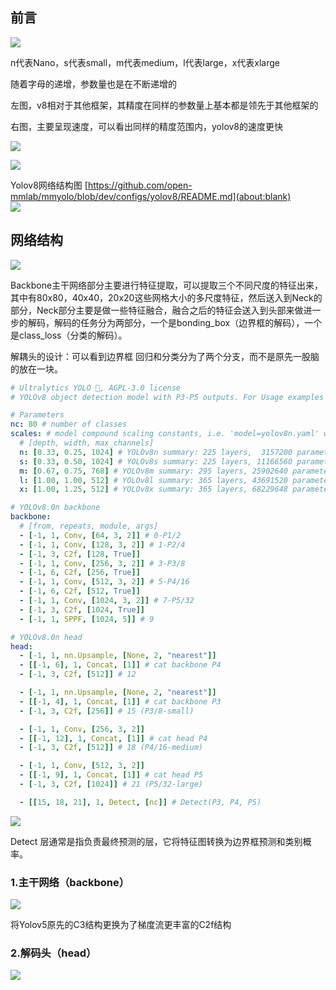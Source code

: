 ## 前言
![](https://cdn.nlark.com/yuque/0/2024/png/39216292/1726741438287-3f27b53f-d102-45f8-93a6-c9b2cc79424f.png)

n代表Nano，s代表small，m代表medium，l代表large，x代表xlarge

随着字母的递增，参数量也是在不断递增的

左图，v8相对于其他框架，其精度在同样的参数量上基本都是领先于其他框架的

右图，主要呈现速度，可以看出同样的精度范围内，yolov8的速度更快

![](https://cdn.nlark.com/yuque/0/2024/png/39216292/1726741479694-dc9d333f-1085-43c9-b786-de082cc9cfc4.png)



![](https://cdn.nlark.com/yuque/0/2024/png/39216292/1726741052837-6d222923-f234-4b8c-985b-b845e0e59b7a.png)



Yolov8网络结构图  [https://github.com/open-mmlab/mmyolo/blob/dev/configs/yolov8/README.md](about:blank)  
![](https://cdn.nlark.com/yuque/0/2024/jpeg/39216292/1726712892397-9715a0c6-0768-4015-99f6-99df66188ece.jpeg)

## 网络结构
![](https://cdn.nlark.com/yuque/0/2024/png/39216292/1726712902156-236a2c65-3682-4c90-82b2-47eae6b910ba.png)

Backbone主干网络部分主要进行特征提取，可以提取三个不同尺度的特征出来，其中有80x80，40x40，20x20这些网格大小的多尺度特征，然后送入到Neck的部分，Neck部分主要是做一些特征融合，融合之后的特征会送入到头部来做进一步的解码，解码的任务分为两部分，一个是bonding_box（边界框的解码），一个是class_loss（分类的解码）。

解耦头的设计：可以看到边界框 回归和分类分为了两个分支，而不是原先一股脑的放在一块。

```yaml
# Ultralytics YOLO 🚀, AGPL-3.0 license
# YOLOv8 object detection model with P3-P5 outputs. For Usage examples see https://docs.ultralytics.com/tasks/detect

# Parameters
nc: 80 # number of classes
scales: # model compound scaling constants, i.e. 'model=yolov8n.yaml' will call yolov8.yaml with scale 'n'
  # [depth, width, max_channels]
  n: [0.33, 0.25, 1024] # YOLOv8n summary: 225 layers,  3157200 parameters,  3157184 gradients,   8.9 GFLOPs
  s: [0.33, 0.50, 1024] # YOLOv8s summary: 225 layers, 11166560 parameters, 11166544 gradients,  28.8 GFLOPs
  m: [0.67, 0.75, 768] # YOLOv8m summary: 295 layers, 25902640 parameters, 25902624 gradients,  79.3 GFLOPs
  l: [1.00, 1.00, 512] # YOLOv8l summary: 365 layers, 43691520 parameters, 43691504 gradients, 165.7 GFLOPs
  x: [1.00, 1.25, 512] # YOLOv8x summary: 365 layers, 68229648 parameters, 68229632 gradients, 258.5 GFLOPs

# YOLOv8.0n backbone
backbone:
  # [from, repeats, module, args]
  - [-1, 1, Conv, [64, 3, 2]] # 0-P1/2
  - [-1, 1, Conv, [128, 3, 2]] # 1-P2/4
  - [-1, 3, C2f, [128, True]]
  - [-1, 1, Conv, [256, 3, 2]] # 3-P3/8
  - [-1, 6, C2f, [256, True]]
  - [-1, 1, Conv, [512, 3, 2]] # 5-P4/16
  - [-1, 6, C2f, [512, True]]
  - [-1, 1, Conv, [1024, 3, 2]] # 7-P5/32
  - [-1, 3, C2f, [1024, True]]
  - [-1, 1, SPPF, [1024, 5]] # 9

# YOLOv8.0n head
head:
  - [-1, 1, nn.Upsample, [None, 2, "nearest"]]
  - [[-1, 6], 1, Concat, [1]] # cat backbone P4
  - [-1, 3, C2f, [512]] # 12

  - [-1, 1, nn.Upsample, [None, 2, "nearest"]]
  - [[-1, 4], 1, Concat, [1]] # cat backbone P3
  - [-1, 3, C2f, [256]] # 15 (P3/8-small)

  - [-1, 1, Conv, [256, 3, 2]]
  - [[-1, 12], 1, Concat, [1]] # cat head P4
  - [-1, 3, C2f, [512]] # 18 (P4/16-medium)

  - [-1, 1, Conv, [512, 3, 2]]
  - [[-1, 9], 1, Concat, [1]] # cat head P5
  - [-1, 3, C2f, [1024]] # 21 (P5/32-large)

  - [[15, 18, 21], 1, Detect, [nc]] # Detect(P3, P4, P5)

```

![](https://cdn.nlark.com/yuque/0/2024/png/39216292/1726743802846-592d2486-0a61-4b87-8e56-e1541897b067.png)

Detect 层通常是指负责最终预测的层，它将特征图转换为边界框预测和类别概率。

### 1.主干网络（backbone）
![](https://cdn.nlark.com/yuque/0/2024/png/39216292/1726740822362-5b6551e9-8515-4bbc-8c75-337f2e0f6859.png)

将Yolov5原先的C3结构更换为了梯度流更丰富的C2f结构





### 2.解码头（head）
![](https://cdn.nlark.com/yuque/0/2024/png/39216292/1726741254534-4896f50f-3dc6-4d1c-9f1a-d29e67c5005d.png)

